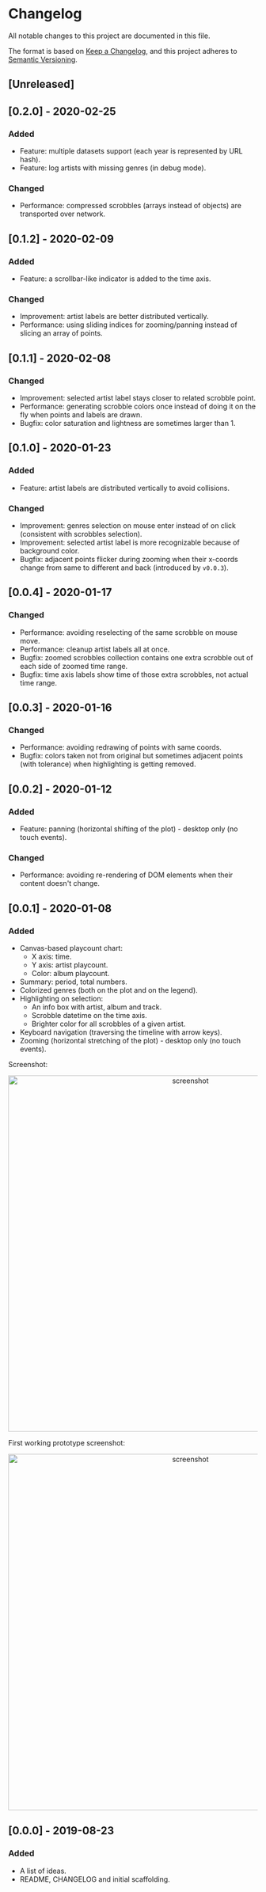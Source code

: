 # Changelog
All notable changes to this project are documented in this file.

The format is based on [Keep a Changelog](https://keepachangelog.com/en/1.0.0/),
and this project adheres to [Semantic Versioning](https://semver.org/spec/v2.0.0.html).

## [Unreleased]

## [0.2.0] - 2020-02-25
### Added
* Feature: multiple datasets support (each year is represented by URL hash).
* Feature: log artists with missing genres (in debug mode).

### Changed
* Performance: compressed scrobbles (arrays instead of objects) are transported over network.

## [0.1.2] - 2020-02-09
### Added
* Feature: a scrollbar-like indicator is added to the time axis.

### Changed
* Improvement: artist labels are better distributed vertically.
* Performance: using sliding indices for zooming/panning instead of slicing an array of points.

## [0.1.1] - 2020-02-08
### Changed
* Improvement: selected artist label stays closer to related scrobble point.
* Performance: generating scrobble colors once instead of doing it on the fly when points and labels are drawn.
* Bugfix: color saturation and lightness are sometimes larger than 1.

## [0.1.0] - 2020-01-23
### Added
* Feature: artist labels are distributed vertically to avoid collisions.

### Changed
* Improvement: genres selection on mouse enter instead of on click (consistent with scrobbles selection).
* Improvement: selected artist label is more recognizable because of background color.
* Bugfix: adjacent points flicker during zooming when their x-coords change from same to different and back (introduced by `v0.0.3`).

## [0.0.4] - 2020-01-17
### Changed
* Performance: avoiding reselecting of the same scrobble on mouse move.
* Performance: cleanup artist labels all at once.
* Bugfix: zoomed scrobbles collection contains one extra scrobble out of each side of zoomed time range.
* Bugfix: time axis labels show time of those extra scrobbles, not actual time range.

## [0.0.3] - 2020-01-16
### Changed
* Performance: avoiding redrawing of points with same coords.
* Bugfix: colors taken not from original but sometimes adjacent points (with tolerance) when highlighting is getting removed.

## [0.0.2] - 2020-01-12
### Added
* Feature: panning (horizontal shifting of the plot) - desktop only (no touch events).

### Changed
* Performance: avoiding re-rendering of DOM elements when their content doesn't change.

## [0.0.1] - 2020-01-08
### Added
* Canvas-based playcount chart:
  * X axis: time.
  * Y axis: artist playcount.
  * Color: album playcount.
* Summary: period, total numbers.
* Colorized genres (both on the plot and on the legend).
* Highlighting on selection:
  * An info box with artist, album and track.
  * Scrobble datetime on the time axis.
  * Brighter color for all scrobbles of a given artist.
* Keyboard navigation (traversing the timeline with arrow keys).
* Zooming (horizontal stretching of the plot) - desktop only (no touch events).

Screenshot:

<p align="center">
  <a href="https://user-images.githubusercontent.com/2470363/72014656-9b2eb480-3260-11ea-9ad0-bd9377b0788d.png">
    <img width="720" alt="screenshot" src="https://user-images.githubusercontent.com/2470363/72014656-9b2eb480-3260-11ea-9ad0-bd9377b0788d.png" />
  </a>
</p>

First working prototype screenshot:

<p align="center">
  <a href="https://user-images.githubusercontent.com/2470363/70378960-5e9d2f80-1927-11ea-8367-de163c2d7862.png">
    <img width="720" alt="screenshot" src="https://user-images.githubusercontent.com/2470363/70378960-5e9d2f80-1927-11ea-8367-de163c2d7862.png" />
  </a>
</p>

## [0.0.0] - 2019-08-23
### Added
* A list of ideas.
* README, CHANGELOG and initial scaffolding.
